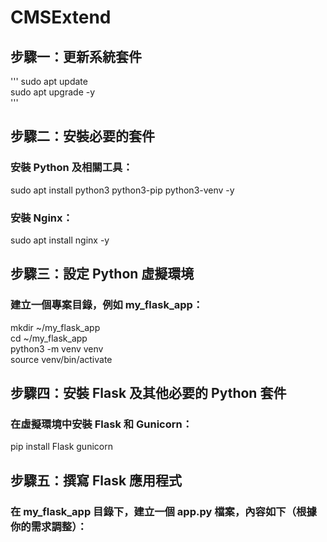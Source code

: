 # CMSExtend

## 步驟一：更新系統套件  
'''
sudo apt update  
sudo apt upgrade -y  
'''
## 步驟二：安裝必要的套件  
### 安裝 Python 及相關工具：  
sudo apt install python3 python3-pip python3-venv -y  
### 安裝 Nginx：  
sudo apt install nginx -y  

## 步驟三：設定 Python 虛擬環境  
### 建立一個專案目錄，例如 my_flask_app：  
mkdir ~/my_flask_app  
cd ~/my_flask_app  
python3 -m venv venv  
source venv/bin/activate  

## 步驟四：安裝 Flask 及其他必要的 Python 套件  
### 在虛擬環境中安裝 Flask 和 Gunicorn：  
pip install Flask gunicorn  

## 步驟五：撰寫 Flask 應用程式  
### 在 my_flask_app 目錄下，建立一個 app.py 檔案，內容如下（根據你的需求調整）：  

